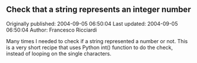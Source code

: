 ## Check that a string represents an integer number

Originally published: 2004-09-05 06:50:04
Last updated: 2004-09-05 06:50:04
Author: Francesco Ricciardi

Many times I needed to check if a string represented a number or not. This is a very short recipe that uses Python int() function to do the check, instead of looping on the single characters.